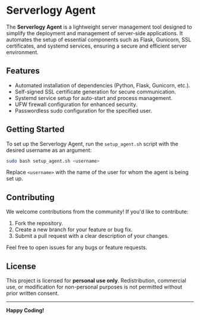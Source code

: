 # Serverlogy Agent

The **Serverlogy Agent** is a lightweight server management tool designed to simplify the deployment and management of server-side applications. It automates the setup of essential components such as Flask, Gunicorn, SSL certificates, and systemd services, ensuring a secure and efficient server environment.

## Features

- Automated installation of dependencies (Python, Flask, Gunicorn, etc.).
- Self-signed SSL certificate generation for secure communication.
- Systemd service setup for auto-start and process management.
- UFW firewall configuration for enhanced security.
- Passwordless sudo configuration for the specified user.

## Getting Started

To set up the Serverlogy Agent, run the `setup_agent.sh` script with the desired username as an argument:

```bash
sudo bash setup_agent.sh <username>
```

Replace `<username>` with the name of the user for whom the agent is being set up.

## Contributing

We welcome contributions from the community! If you'd like to contribute:

1. Fork the repository.
2. Create a new branch for your feature or bug fix.
3. Submit a pull request with a clear description of your changes.

Feel free to open issues for any bugs or feature requests.

## License

This project is licensed for **personal use only**. Redistribution, commercial use, or modification for non-personal purposes is not permitted without prior written consent.

---
**Happy Coding!**
